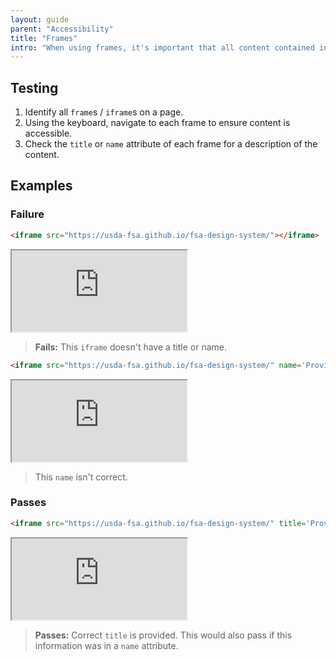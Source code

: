 ```yaml
---
layout: guide
parent: "Accessibility"
title: "Frames"
intro: "When using frames, it's important that all content contained in them is accessible."
---
```


## Testing

1. Identify all `frame`s / `iframe`s on a page.
2. Using the keyboard, navigate to each frame to ensure content is accessible.
3. Check the `title` or `name` attribute of each frame for a description of the content.

## Examples

### Failure

```html
<iframe src="https://usda-fsa.github.io/fsa-design-system/"></iframe>
```
<div class="ds-preview">
  <iframe src="https://usda-fsa.github.io/fsa-design-system/" width="280" height="130"></iframe>
</div>

> **Fails:** This `iframe` doesn't have a title or name.

```html
<iframe src="https://usda-fsa.github.io/fsa-design-system/" name='Provide an address form'></iframe>
```
<div class="ds-preview">
  <iframe src="https://usda-fsa.github.io/fsa-design-system/" name='Provide an address form' width="280" height="130"></iframe>
</div>

> This `name` isn't correct.

### Passes

```html
<iframe src="https://usda-fsa.github.io/fsa-design-system/" title='Provide Name Form'></iframe>
```
<div class="ds-preview">
  <iframe src="https://usda-fsa.github.io/fsa-design-system/" title='Provide Name Form' width="280" height="130"></iframe>
</div>

> **Passes:** Correct `title` is provided. This would also pass if this information was in a `name` attribute.
